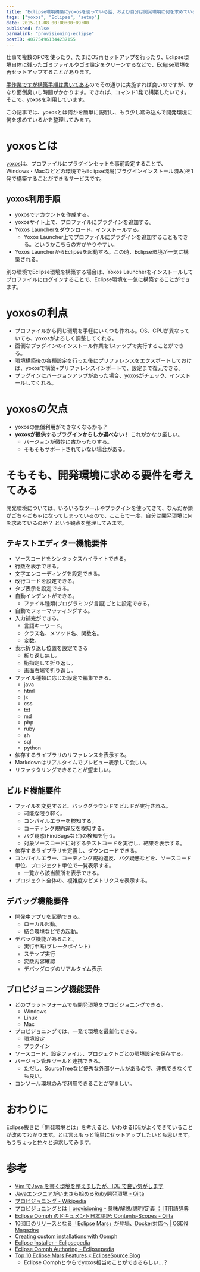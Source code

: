 ```yaml
---
title: "Eclipse環境構築にyoxosを使っている話、および自分は開発環境に何を求めているのか？"
tags: ["yoxos", "Eclipse", "setup"]
date: 2015-11-08 00:00:00+09:00
published: false
parmalink: "provisioning-eclipse"
postID: 407754961344237155
---
```


仕事で複数のPCを使ったり、たまにOS再セットアップを行ったり、Eclipse環境自体に残ったゴミファイルやゴミ設定をクリーンするなどで、Eclipse環境を再セットアップすることがあります。

[手作業ですが構築手順は書いてある](http://blog.u6k.me/2012/10/java.html)のでその通りに実施すれば良いのですが、かなり面倒臭いし時間がかかります。できれば、コマンド1発で構築したいです。そこで、yoxosを利用しています。

この記事では、yoxosとは何かを簡単に説明し、もう少し踏み込んで開発環境に何を求めているかを整理してみます。

<!-- more -->

# yoxosとは

[yoxos](https://yoxos.eclipsesource.com/)は、プロファイルにプラグインセットを事前設定することで、Windows・Macなどどの環境でもEclipse環境(プラグインインストール済み)を1発で構築することができるサービスです。

## yoxos利用手順

* yoxosでアカウントを作成する。
* yoxosサイト上で、プロファイルにプラグインを追加する。
* Yoxos Launcherをダウンロード、インストールする。
	* Yoxos Launcher上でプロファイルにプラグインを追加することもできる。というかこちらの方がやりやすい。
* Yoxos LauncherからEclipseを起動する。この時、Eclipse環境が一気に構築される。

別の環境でEclipse環境を構築する場合は、Yoxos Launcherをインストールしてプロファイルにログインすることで、Eclipse環境を一気に構築することができます。

# yoxosの利点

* プロファイルから同じ環境を手軽にいくつも作れる。OS、CPUが異なっていても、yoxosがよろしく調整してくれる。
* 面倒なプラグインのインストール作業を1ステップで実行することができる。
* 環境構築後の各種設定を行った後にプリファレンスをエクスポートしておけば、yoxosで構築+プリファレンスインポートで、設定まで復元できる。
* プラグインにバージョンアップがあった場合、yoxosがチェック、インストールしてくれる。

# yoxosの欠点

* yoxosの無償利用ができなくなるかも？
* **yoxosが提供するプラグインからしか選べない！** これがかなり厳しい。
	* バージョンが微妙に古かったりする。
	* そもそもサポートされていない場合がある。

# そもそも、開発環境に求める要件を考えてみる

開発環境については、いろいろなツールやプラグインを使ってきて、なんだか頭がごちゃごちゃになってしまっているので、ここらで一度、自分は開発環境に何を求めているのか？ という観点を整理してみます。

## テキストエディター機能要件

* ソースコードをシンタックスハイライトできる。
* 行数を表示できる。
* 文字エンコーディングを設定できる。
* 改行コードを設定できる。
* タブ表示を設定できる。
* 自動インデントができる。
	* ファイル種類(プログラミング言語)ごとに設定できる。
* 自動でフォーマッティングする。
* 入力補完ができる。
	* 言語キーワード。
	* クラス名、メソッド名、関数名。
	* 変数。
* 表示折り返し位置を設定できる
	* 折り返し無し。
	* 桁指定して折り返し。
	* 画面右端で折り返し。
* ファイル種類に応じた設定で編集できる。
	* java
	* html
	* js
	* css
	* txt
	* md
	* php
	* ruby
	* sh
	* sql
	* python
* 依存するライブラリのリファレンスを表示する。
* Markdownはリアルタイムでプレビュー表示して欲しい。
* リファクタリングできることが望ましい。

## ビルド機能要件

* ファイルを変更すると、バックグラウンドでビルドが実行される。
	* 可能な限り軽く。
	* コンパイルエラーを検知する。
	* コーディング規約違反を検知する。
	* バグ疑惑(FindBugsなど)の検知を行う。
	* 対象ソースコードに対するテストコードを実行し、結果を表示する。
* 依存するライブラリを定義し、ダウンロードできる。
* コンパイルエラー、コーディング規約違反、バグ疑惑などを、ソースコード単位、プロジェクト単位で一覧表示する。
	* 一覧から該当箇所を表示できる。
* プロジェクト全体の、複雑度などメトリクスを表示する。

## デバッグ機能要件

* 開発中アプリを起動できる。
	* ローカル起動。
	* 結合環境などでの起動。
* デバッグ機能があること。
	* 実行中断(ブレークポイント)
	* ステップ実行
	* 変数内容確認
	* デバッグログのリアルタイム表示

## プロビジョニング機能要件

* どのプラットフォームでも開発環境をプロビジョニングできる。
	* Windows
	* Linux
	* Mac
* プロビジョニングでは、一発で環境を最新化できる。
	* 環境設定
	* プラグイン
* ソースコード、設定ファイル、プロジェクトごとの環境設定を保存する。
* バージョン管理ツールと連携できる。
	* ただし、SourceTreeなど優秀な外部ツールがあるので、連携できなくても良い。
* コンソール環境のみで利用できることが望ましい。

# おわりに

Eclipse抜きに「開発環境とは」を考えると、いわゆるIDEがよくできていることが改めてわかります。とは言えもっと簡単にセットアップしたいとも思います。もうちょっと色々と追求してみます。

# 参考

* [Vim でJava を書く環境を整えましたが、IDE で良い気がします](http://moznion.hatenadiary.com/entry/20130103/1357234061)
* [Javaエンジニアがいまさら始めるRuby開発環境 - Qiita](http://qiita.com/ko2ic/items/9204f5dba907dab37a1b)
* [プロビジョニング - Wikipedia](https://ja.wikipedia.org/wiki/%E3%83%97%E3%83%AD%E3%83%93%E3%82%B8%E3%83%A7%E3%83%8B%E3%83%B3%E3%82%B0)
* [プロビジョニングとは｜provisioning - 意味/解説/説明/定義 ： IT用語辞典](http://e-words.jp/w/%E3%83%97%E3%83%AD%E3%83%93%E3%82%B8%E3%83%A7%E3%83%8B%E3%83%B3%E3%82%B0.html)
* [Eclipse Oomph のドキュメント日本語訳: Contents-Scopes - Qiita](http://qiita.com/Mura-Mi/items/4a7019d164b9911ba866)
* [10回目のリリースとなる「Eclipse Mars」が登場、Docker対応へ | OSDN Magazine](http://osdn.jp/magazine/15/06/26/063000)
* [Creating custom installations with Oomph](http://www.winklerweb.net/index.php/blog/12-eclipse/20-creating-custom-installations-with-oomph)
* [Eclipse Installer - Eclipsepedia](http://wiki.eclipse.org/Eclipse_Installer)
* [Eclipse Oomph Authoring - Eclipsepedia](https://wiki.eclipse.org/Eclipse_Oomph_Authoring)
* [Top 10 Eclipse Mars Features « EclipseSource Blog](http://eclipsesource.com/blogs/2015/06/24/top-10-eclipse-mars-features/)
    * Eclipse Oomphとやらでyoxos相当のことができるらしい…？
